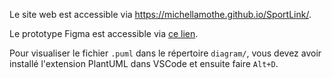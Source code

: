 Le site web est accessible via https://michellamothe.github.io/SportLink/.

Le prototype Figma est accessible via [ce lien](https://www.figma.com/design/N0QDEh5Shuht6eS3dpvKTB/SportLink?node-id=0-1&t=CBkQlTjm84oNgfAk-1).

Pour visualiser le fichier `.puml` dans le répertoire `diagram/`, vous devez avoir installé l'extension PlantUML dans VSCode et ensuite faire `Alt+D`.